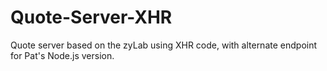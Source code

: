 # Quote-Server-XHR
Quote server based on the zyLab using XHR code, with alternate endpoint for Pat's Node.js version. 
